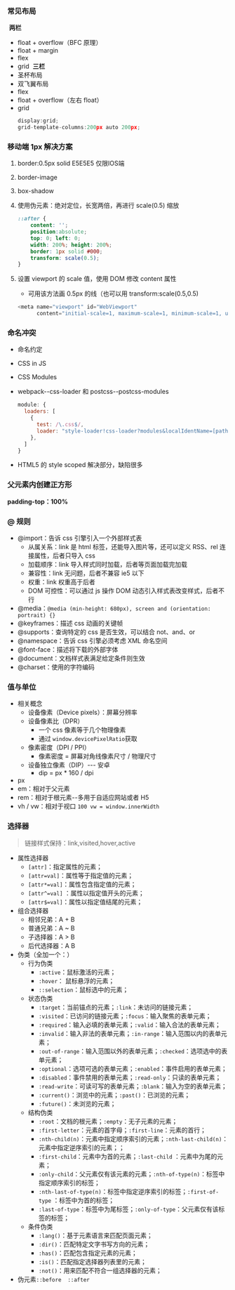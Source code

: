 ### 常见布局
​	**两栏**
- float + overflow（BFC 原理）
- float + margin
- flex
- grid
​	**三栏**
- 圣杯布局
- 双飞翼布局
- flex
- float + overflow（左右 float）
- grid
  ```javascript
  display:grid;
  grid-template-columns:200px auto 200px;
  ```

### 移动端 1px 解决方案

1. border:0.5px solid E5E5E5 仅限IOS端

2. border-image

3. box-shadow

4. 使用伪元素：绝对定位，长宽两倍，再进行 scale(0.5) 缩放

   ```css
   ::after {
       content: '';
       position:absolute;
       top: 0; left: 0;
       width: 200%; height: 200%;
       border: 1px solid #000;
       transform: scale(0.5);
   }
   ```

5. 设置 viewport 的 scale 值，使用 DOM 修改 content 属性

   - 可用该方法画 0.5px 的线（也可以用 transform:scale(0.5,0.5)

   ```javascript
   <meta name="viewport" id="WebViewport" 
         content="initial-scale=1, maximum-scale=1, minimum-scale=1, user-scalable=no">
   ```

### 命名冲突
- 命名约定
- CSS in JS
- CSS Modules
- webpack--css-loader 和 postcss--postcss-modules

  ```javascript
  module: {
    loaders: [
      {
        test: /\.css$/,
        loader: "style-loader!css-loader?modules&localIdentName=[path][name]---[local]---[hash:base64:5]"
      },
    ]
  }
  ```
- HTML5 的 style scoped 解决部分，缺陷很多
### 父元素内创建正方形
**padding-top：100%**
### @ 规则
- @import：告诉 css 引擎引入一个外部样式表
  - 从属关系：link 是 html 标签，还能导入图片等，还可以定义 RSS、rel 连接属性，后者只导入 css
  - 加载顺序：link 导入样式同时加载，后者等页面加载完加载
  - 兼容性：link 无问题，后者不兼容 ie5 以下
  - 权重：link 权重高于后者
  - DOM 可控性：可以通过 js 操作 DOM 动态引入样式表改变样式，后者不行
- @media：`@media (min-height: 680px), screen and (orientation: portrait) {}`
- @keyframes：描述 css 动画的关键帧
- @supports：查询特定的 css 是否生效，可以结合 not、and、or
- @namespace：告诉 css 引擎必须考虑 XML 命名空间
- @font-face：描述将下载的外部字体
- @document：文档样式表满足给定条件则生效
- @charset：使用的字符编码

### 值与单位
- 相关概念
  - 设备像素（Device pixels）：屏幕分辨率
  - 设备像素比（DPR）
    - 一个 css 像素等于几个物理像素
    - 通过 `window.devicePixelRatio`获取
  - 像素密度（DPI / PPI）
    - 像素密度 = 屏幕对角线像素尺寸 / 物理尺寸
  - 设备独立像素（DIP）--- 安卓
    - dip = px * 160 / dpi
- px
- em：相对于父元素
- rem：相对于根元素--多用于自适应网站或者 H5
- vh / vw：相对于视口 `100 vw = window.innerWidth`

### 选择器
> 链接样式保持：link,visited,hover,active
- 属性选择器
  - `[attr]`：指定属性的元素；
  - `[attr=val]`：属性等于指定值的元素；
  - `[attr*=val]`：属性包含指定值的元素；
  - `[attr^=val]` ：属性以指定值开头的元素；
  - `[attr$=val]`：属性以指定值结尾的元素；
- 组合选择器
  - 相邻兄弟：A + B
  - 普通兄弟：A ~ B
  - 子选择器：A > B
  - 后代选择器：A  B
- 伪类（全加一个：）
  - 行为伪类
    - `:active`：鼠标激活的元素；
    - `:hover`： 鼠标悬浮的元素；
    - `::selection`：鼠标选中的元素；
  - 状态伪类
    - `:target`：当前锚点的元素；`:link`：未访问的链接元素；
    - `:visited`：已访问的链接元素；`:focus`：输入聚焦的表单元素；
    - `:required`：输入必填的表单元素；`:valid`：输入合法的表单元素；
    - `:invalid`：输入非法的表单元素；`:in-range`：输入范围以内的表单元素；
    - `:out-of-range`：输入范围以外的表单元素；`:checked`：选项选中的表单元素；
    - `:optional`：选项可选的表单元素；`:enabled`：事件启用的表单元素；
    - `:disabled`：事件禁用的表单元素；`:read-only`：只读的表单元素；
    - `:read-write`：可读可写的表单元素；`:blank`：输入为空的表单元素；
    - `:current()`：浏览中的元素；`:past()`：已浏览的元素；
    - `:future()`：未浏览的元素；
  - 结构伪类
    - `:root`：文档的根元素；`:empty`：无子元素的元素；
    - `:first-letter`：元素的首字母；`:first-line`：元素的首行；
    - `:nth-child(n)`：元素中指定顺序索引的元素；`:nth-last-child(n)`：元素中指定逆序索引的元素；；
    - `:first-child`：元素中为首的元素；`:last-child` ：元素中为尾的元素；
    - `:only-child`：父元素仅有该元素的元素；`:nth-of-type(n)`：标签中指定顺序索引的标签；
    - `:nth-last-of-type(n)`：标签中指定逆序索引的标签；`:first-of-type` ：标签中为首的标签；
    - `:last-of-type`：标签中为尾标签；`:only-of-type`：父元素仅有该标签的标签；
  - 条件伪类
    - `:lang()`：基于元素语言来匹配页面元素；
    - `:dir()`：匹配特定文字书写方向的元素；
    - `:has()`：匹配包含指定元素的元素；
    - `:is()`：匹配指定选择器列表里的元素；
    - `:not()`：用来匹配不符合一组选择器的元素；
- 伪元素`::before  ::after`
